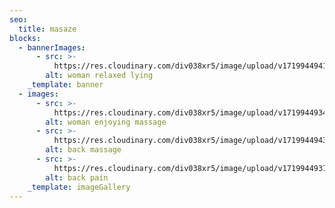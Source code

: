 ```yaml
---
seo:
  title: masaze
blocks:
  - bannerImages:
      - src: >-
          https://res.cloudinary.com/div038xr5/image/upload/v1719944941/zdrava-rutina/massages/heroimage0.774931001563386131_qxqwf7.jpg
        alt: woman relaxed lying
    _template: banner
  - images:
      - src: >-
          https://res.cloudinary.com/div038xr5/image/upload/v1719944934/zdrava-rutina/massages/Relaxed-lady-receiving-a-massa_copy_qxudru.jpg
        alt: woman enjoying massage
      - src: >-
          https://res.cloudinary.com/div038xr5/image/upload/v1719944943/zdrava-rutina/massages/33_5f5fe63a-3de3-44a8-bb96-dc3027a320a9_grande_zu18b8.png
        alt: back massage
      - src: >-
          https://res.cloudinary.com/div038xr5/image/upload/v1719944937/zdrava-rutina/massages/WellstarFitness-GettyImages-1143400985_ga06ml.jpg
        alt: back pain
    _template: imageGallery
---
```


